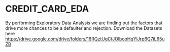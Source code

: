 # CREDIT_CARD_EDA
By performing Exploratory Data Analysis we are finding out the factors that drive more chances to be a defaulter and rejection.
Download the Datasets here https://drive.google.com/drive/folders/16RQztUqCfJOlbooHqYlJrp6Q7iL65uZB
